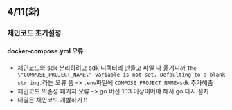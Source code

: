 ## 4/11(화)
### 체인코드 초기설정
#### docker-compose.yml 오류
- 체인코드와 sdk 분리하려고 sdk 디렉터리 만들고 파일 다 옮기니까 `The \"COMPOSE_PROJECT_NAME\" variable is not set. Defaulting to a blank str ing.`라는 오류 뜸 -> `.env`파일에 `COMPOSE_PROJECT_NAME=sdk` 추가해줌
- 체인코드 의존성 패키지 오류 -> go 버전 1.13 이상이어야 해서 go 다시 설치
- 내일은 체인코드 개발하기 !! 